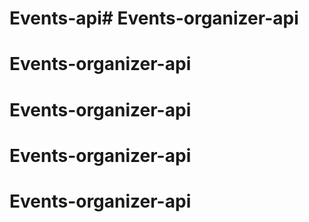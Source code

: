 # Events-api# Events-organizer-api
# Events-organizer-api
# Events-organizer-api
# Events-organizer-api
# Events-organizer-api
